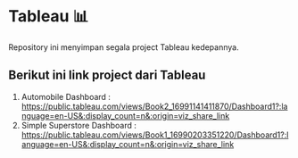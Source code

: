 # Tableau 📊
Repository ini menyimpan segala project Tableau kedepannya.

## Berikut ini link project dari Tableau

1. Automobile Dashboard : https://public.tableau.com/views/Book2_16991141411870/Dashboard1?:language=en-US&:display_count=n&:origin=viz_share_link
2. Simple Superstore Dashboard : https://public.tableau.com/views/Book1_16990203351220/Dashboard1?:language=en-US&:display_count=n&:origin=viz_share_link
